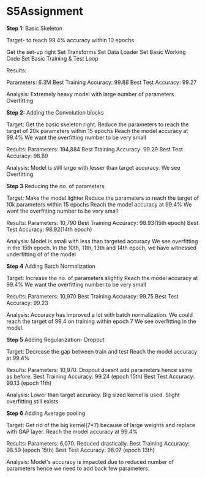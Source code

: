 # S5Assignment
**Step 1:** Basic Skeleton

Target- to reach 99.4% accuracy within 10 epochs

Get the set-up right
Set Transforms
Set Data Loader
Set Basic Working Code
Set Basic Training & Test Loop

Results:

Parameters: 6.3M
Best Training Accuracy: 99.86
Best Test Accuracy: 99.27

Analysis: 
Extremely heavy model with large number of parameters
Overfitting


**Step 2:** Adding the Convolution blocks

Target: 
Get the basic skeleton right. 
Reduce the parameters to reach the target of 20k parameters within 15 epochs
Reach the model accuracy at 99.4%
We want the overfitting number to be very small

Results:
Parameters: 194,884
Best Training Accuracy: 99.29
Best Test Accuracy: 98.89

Analysis: 
Model is still large with lesser than target accuracy. 
We see Overfitting. 


**Step 3** Reducing the no. of parameters

Target: 
Make the model lighter
Reduce the parameters to reach the target of 10k parameters within 15 epochs
Reach the model accuracy at 99.4%
We want the overfitting number to be very small

Results:
Parameters: 10,790
Best Training Accuracy: 98.93(15th epoch)
Best Test Accuracy: 98.92(14th epoch)

Analysis: 
Model is small with less than targeted accuracy
We see overfitting in the 15th epoch. In the 10th, 11th, 13th and 14th epoch, we have witnessed underfitting of of the model


**Step 4** Adding Batch Normalization

Target: 
Increase the no. of parameters slightly
Reach the model accuracy at 99.4%
We want the overfitting number to be very small

Results:
Parameters: 10,970
Best Training Accuracy: 99.75
Best Test Accuracy: 99.23

Analysis: 
Accuracy has improved a lot with batch normalization. We could reach the target of 99.4 on training within epoch 7
We see overfitting in the model.


**Step 5** Adding Regularization- Dropout

Target: 
Decrease the gap between train and test
Reach the model accuracy at 99.4%


Results:
Parameters: 10,970. Dropout doesnt add parameters hence same as before.
Best Training Accuracy: 99.24 (epoch 15th)
Best Test Accuracy: 99.13 (epoch 11th)

Analysis: 
Lower than target accuracy. Big sized kernel is used. Slight overfitting still exists


**Step 6** Adding Average pooling

Target: 
Get rid of the big kernel(7*7) because of large weights and replace with GAP layer.
Reach the model accuracy at 99.4%


Results:
Parameters: 6,070. Reduced drastically.
Best Training Accuracy: 98.59 (epoch 15th)
Best Test Accuracy: 98.07 (epoch 13th)

Analysis: 
Model's accuracy is impacted due to reduced number of parameters hence we need to add back few parameters.
